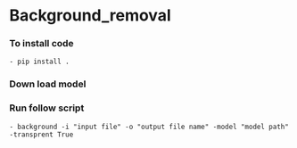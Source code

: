 # Background_removal

### To install code
    - pip install .
### Down load model

### Run follow script
    - background -i "input file" -o "output file name" -model "model path" -transprent True